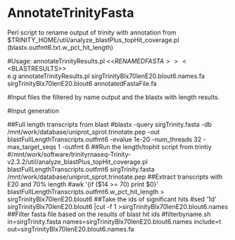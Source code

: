 # AnnotateTrinityFasta

Perl script to rename output of trinity with annotation from $TRINITY_HOME/util/analyze_blastPlus_topHit_coverage.pl (blastx.outfmt6.txt.w_pct_hit_length)

#Usage:
 annotateTrinityResults.pl <<$RENAMEDFASTA>> <<$BLASTRESULTS>> <BR>
 e.g annotateTrinityResults.pl sirgTrinityBlx70lenE20.blout6.names.fa sirgTrinityBlx70lenE20.blout6  annotatedFastaFile.fa

#Input files 
the filtered by name output and the blastx with length results.

#Input generation

##Full length transcripts from blast
        #blastx  -query sirgTrinity.fasta -db /mnt/work/database/uniprot_sprot.trinotate.pep -out blastFullLengthTranscripts.outfmt6 -evalue 1e-20 -num_threads 32 -max_target_seqs 1 -outfmt 6
##Run the length/tophit script from trintiy
        #/mnt/work/software/trinityrnaseq-Trinity-v2.3.2/util/analyze_blastPlus_topHit_coverage.pl blastFullLengthTranscripts.outfmt6 sirgTrinity.fasta /mnt/work/database/uniprot_sprot.trinotate.pep
##Extract transcripts with E20 and 70% length
        #awk '{if ($14 >= 70) print $0}' blastFullLengthTranscripts.outfmt6.w_pct_hit_length > sirgTrinityBlx70lenE20.blout6
##Take the ids of significant hits
        #sed '1d' sirgTrinityBlx70lenE20.blout6  |cut -f 1 >sirgTrinityBlx70lenE20.blout6.names
##Filter fasta file based on the results of blast hit ids
        #filterbyname.sh in=sirgTrinity.fasta names=sirgTrinityBlx70lenE20.blout6.names include=t out=sirgTrinityBlx70lenE20.blout6.names.fa

